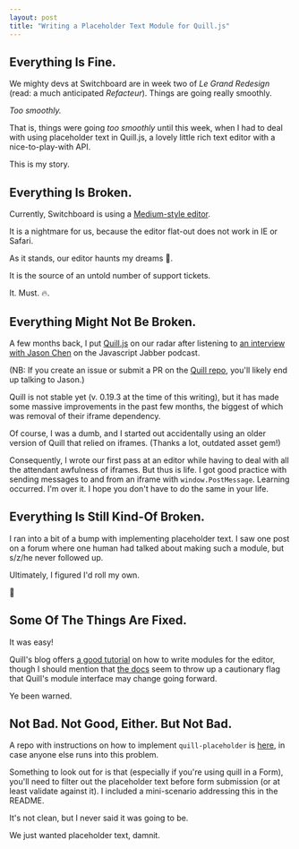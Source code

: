 ```yaml
---
layout: post
title: "Writing a Placeholder Text Module for Quill.js"
---
```


## Everything Is Fine.

We mighty devs at Switchboard are in week two of *Le Grand Redesign* (read: a much anticipated *Refacteur*). Things are going really smoothly. 

_Too smoothly._

That is, things were going _too smoothly_ until this week, when I had to deal with using placeholder text in Quill.js, a lovely little rich text editor with a nice-to-play-with API.

This is my story.

## Everything Is Broken.

Currently, Switchboard is using a [Medium-style editor](https://github.com/daviferreira/medium-editor).

It is a nightmare for us, because the editor flat-out does not work in IE or Safari.

As it stands, our editor haunts my dreams :ghost:. 

It is the source of an untold number of support tickets.

It. Must. :fire:.

## Everything Might Not Be Broken.

A few months back, I put [Quill.js](http://quilljs.com/) on our radar after listening to [an interview with Jason Chen](http://www.stitcher.com/podcast/ruby-rogues/javascript-jabber/e/134-jsj-quilljs-with-jason-chen-36034417) on the Javascript Jabber podcast. 

(NB: If you create an issue or submit a PR on the [Quill repo](https://github.com/quilljs/quill), you'll likely end up talking to Jason.)

Quill is not stable yet (v. 0.19.3 at the time of this writing), but it has made some massive improvements in the past few months, the biggest of which was removal of their iframe dependency.

Of course, I was a dumb, and I started out accidentally using an older version of Quill that relied on iframes. (Thanks a lot, outdated asset gem!)

Consequently, I wrote our first pass at an editor while having to deal with all the attendant awfulness of iframes. But thus is life. I got good practice with sending messages to and from an iframe with `window.PostMessage`. Learning occurred. I'm over it. I hope you don't have to do the same in your life.

## Everything Is Still Kind-Of Broken.

I ran into a bit of a bump with implementing placeholder text. I saw one post on a forum where one human had talked about making such a module, but s/z/he never followed up.

Ultimately, I figured I'd roll my own. 

:metal:

## Some Of The Things Are Fixed.

It was easy!

Quill's blog offers [a good tutorial](http://quilljs.com/blog/building-a-custom-module/) on how to write modules for the editor, though I should mention that [the docs](http://quilljs.com/docs/modules/) seem to throw up a cautionary flag that Quill's module interface may change going forward.

Ye been warned.

## Not Bad. Not Good, Either. But Not Bad.

A repo with instructions on how to implement `quill-placeholder` is [here](https://github.com/brettimus/quill-placeholder), in case anyone else runs into this problem.

Something to look out for is that (especially if you're using quill in a Form), you'll need to filter out the placeholder text before form submission (or at least validate against it). I included a mini-scenario addressing this in the README.

It's not clean, but I never said it was going to be.

We just wanted placeholder text, damnit.
